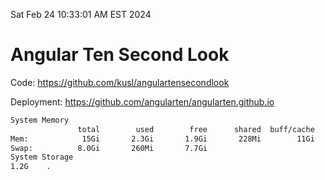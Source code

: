 Sat Feb 24 10:33:01 AM EST 2024

# Angular Ten Second Look

Code: https://github.com/kusl/angulartensecondlook

Deployment: https://github.com/angularten/angularten.github.io

```bash
System Memory
               total        used        free      shared  buff/cache   available
Mem:            15Gi       2.3Gi       1.9Gi       228Mi        11Gi        13Gi
Swap:          8.0Gi       260Mi       7.7Gi
System Storage
1.2G	.
```
```bash
